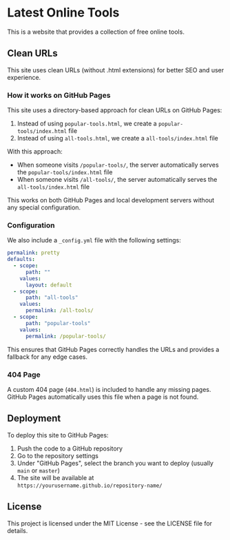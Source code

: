 # Latest Online Tools

This is a website that provides a collection of free online tools.

## Clean URLs

This site uses clean URLs (without .html extensions) for better SEO and user experience.

### How it works on GitHub Pages

This site uses a directory-based approach for clean URLs on GitHub Pages:

1. Instead of using `popular-tools.html`, we create a `popular-tools/index.html` file
2. Instead of using `all-tools.html`, we create a `all-tools/index.html` file

With this approach:
- When someone visits `/popular-tools/`, the server automatically serves the `popular-tools/index.html` file
- When someone visits `/all-tools/`, the server automatically serves the `all-tools/index.html` file

This works on both GitHub Pages and local development servers without any special configuration.

### Configuration

We also include a `_config.yml` file with the following settings:

```yaml
permalink: pretty
defaults:
  - scope:
      path: ""
    values:
      layout: default
  - scope:
      path: "all-tools"
    values:
      permalink: /all-tools/
  - scope:
      path: "popular-tools"
    values:
      permalink: /popular-tools/
```

This ensures that GitHub Pages correctly handles the URLs and provides a fallback for any edge cases.

### 404 Page

A custom 404 page (`404.html`) is included to handle any missing pages. GitHub Pages automatically uses this file when a page is not found.

## Deployment

To deploy this site to GitHub Pages:

1. Push the code to a GitHub repository
2. Go to the repository settings
3. Under "GitHub Pages", select the branch you want to deploy (usually `main` or `master`)
4. The site will be available at `https://yourusername.github.io/repository-name/`

## License

This project is licensed under the MIT License - see the LICENSE file for details.